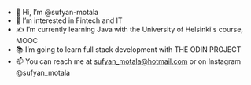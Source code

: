 - 👋 Hi, I’m @sufyan-motala
- 👀 I’m interested in Fintech and IT
- ✍️ I’m currently learning Java with the University of Helsinki's course, MOOC
- 📚 I’m going to learn full stack development with THE ODIN PROJECT
- 📫 You can reach me at sufyan_motala@hotmail.com or on Instagram @sufyan_motala
